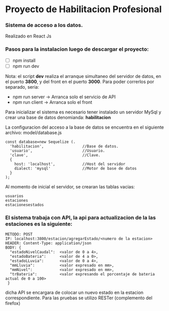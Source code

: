 # Proyecto de Habilitacion Profesional

### Sistema de acceso a los datos.

Realizado en React Js

### Pasos para la instalacion luego de descargar el proyecto:

- [ ] npm install
- [ ] npm run dev

Nota: el script **dev** realiza el arranque simultaneo del servidor de datos, en el puerto **3800**, y del front en el puerto **3000**. Para poder correrlos por separado, seria:

- npm run server    -> Arranca solo el servicio de API
- npm run client    -> Arranca solo el front

Para inicializar el sistema es necesario tener instalado un servidor MySql y crear una base de datos denomianda: **habilitacion**

La configuracion del acceso a la base de datos se encuentra en el siguiente archivo: model/database.js

```
const database=new Sequelize (.
  'habilitacion',                 //Base de datos.
  'usuario',                      //Usuario.
  'clave',                        //Clave.
  {
    host: 'localhost',            //Host del servidor
    dialect: 'mysql'              //Motor de base de datos 
  } 
);
```

Al momento de inicial el servidor, se crearan las tablas vacias:
```
usuarios
estaciones
estacionesestados
```

### El sistema trabaja con API, la api para actualizacion de la las estaciones es la siguiente:

```
METODO: POST
IP: localhost:3800/estacion/agregarEstado/<numero de la estacion>
HEADER: Content-Type: application/json
BODY: {
  "estadoNivelCaudal":  <valor de 0 a 4>,
  "estadoBateria":      <valor de 4 a 0>,
  "estadoLLuvia":       <valor de 0 a 4>,
  "mmLluvia":           <valor expresado en mm>,
  "mmNivel":            <valor expresado en mm>,
  "trBateria":          <valor expresando el porcentaje de bateria actual de 0 a 100>
 }
```

dicha API se encargara de colocar un nuevo estado en la estacion correspondiente. Para las pruebas se utilizo RESTer (complemento del firefox)

